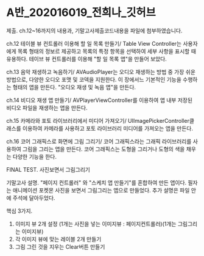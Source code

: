 # A반_202016019_전희나_깃허브
제출. ch.12~16까지의 내용과, 기말고사제출코드내용을 파일에 첨부하였습니다. 

ch.12 테이블 뷰 컨트롤러 이용해 할 일 목록 만들기/ Table View Controller는 사용자에게 목록 형태의 정보르 제공하고 목록의 특정 항목을 선택하여 세부 사항을 표시할 때 유용하다. 테이브 뷰 컨트롤러를 이용해 "할 일 목록 앱"을 만들어 보았다.

ch.13 음악 재생하고 녹음하기/ AVAudioPlayer는 오디오 재생하는 방법 중 가장 쉬운 방법으로, 다양한 오디오 포맷 및 코덱을 지원한다. 이 장에서느 기본적인 기능을 수행하는 형태의 앱을 만든다. "오디오 재생 및 녹음 앱"을 만든다.

ch.14 비디오 재생 앱 만들기/ AVPlayerViewController를 이용하여 앱 내부 저장된 비디오 파일을 재생하는 앱을 만든다. 

ch.15 카메라와 포토 라이브러리에서 미디어 가져오기/ UIImagePickerController클래스를 이용하여 카메라를 사용하고 포토 라이브러리 미디어를 가져오는 앱을 만든다. 

ch.16 코어 그래픽스로 화면에 그림 그리기/ 코어 그래픽스라는 그래픽 라이브러리를 사용하여 그림을 그리는 앱을 만든다. 코어 그래픽스는 도형을 그리거나 도형의 색을 채우는 다양한 기능을 한다.

FINAL TEST. 사진보면서 그림그리기

기말고사 설명.
"페이지 컨트롤러" 와 "스케치 앱 만들기"를 혼합하여 만든 앱이다.
필자는 애니메이션 포켓몬 사진을 보면서 그림그리는 앱으로 만들었다. 추가 설명은 파일 안에 주석에 달아두었다.

핵심 3가지.
1. 이미지 뷰 2개 설정 (1개는 사진을 넣는 이미지뷰 : 페이지컨트롤러)(1개는 그림그리는 이미지뷰)
2. 각 이미지 뷰에 맞는 레이블 2개 만들기
3. 그림 그린 것을 지우는 Clear버튼 만들기
